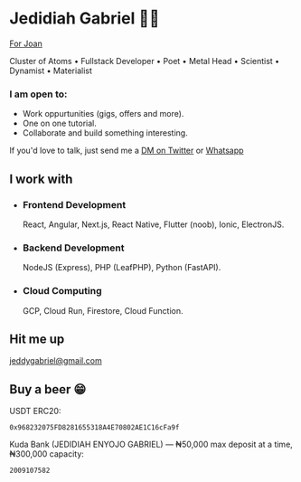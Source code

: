 # Jedidiah Gabriel 🧔🏽 

[For Joan](https://joan.onrender.com)

Cluster of Atoms • Fullstack Developer • Poet • Metal Head • Scientist • Dynamist • Materialist 

### I am open to:
- Work oppurtunities (gigs, offers and more).
- One on one tutorial.
- Collaborate and build something interesting.

If you'd love to talk, just send me a [DM on Twitter](https://twitter.com/jedshock) or [Whatsapp](https://wa.me/+2348140066686)


## I work with

- ### Frontend Development
   React, Angular, Next.js, React Native, Flutter (noob), Ionic, ElectronJS.
- ### Backend Development
   NodeJS (Express), PHP (LeafPHP), Python (FastAPI). 
- ### Cloud Computing
   GCP, Cloud Run, Firestore, Cloud Function. 
## Hit me up

[jeddygabriel@gmail.com](mailto:jeddygabriel@gmail.com)

## Buy a beer 😁
USDT ERC20:
```
0x968232075FD8281655318A4E70802AE1C16cFa9f
```
Kuda Bank (JEDIDIAH ENYOJO GABRIEL) — ₦50,000 max deposit at a time, ₦300,000 capacity:
```
2009107582
```
